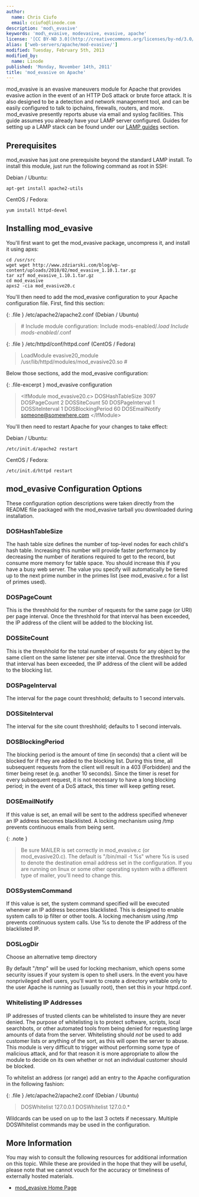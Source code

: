 ```yaml
---
author:
  name: Chris Ciufo
  email: cciufo@linode.com
description: 'mod\_evasive'
keywords: 'mod\_evasive, modevasive, evasive, apache'
license: '[CC BY-ND 3.0](http://creativecommons.org/licenses/by-nd/3.0/us/)'
alias: ['web-servers/apache/mod-evasive/']
modified: Tuesday, February 5th, 2013
modified_by:
  name: Linode
published: 'Monday, November 14th, 2011'
title: 'mod_evasive on Apache'
---
```


mod\_evasive is an evasive maneuvers module for Apache that provides evasive action in the event of an HTTP DoS attack or brute force attack. It is also designed to be a detection and network management tool, and can be easily configured to talk to ipchains, firewalls, routers, and more. mod\_evasive presently reports abuse via email and syslog facilities. This guide assumes you already have your LAMP server configured. Guides for setting up a LAMP stack can be found under our [LAMP guides](/docs/lamp-guides) section.

Prerequisites
-------------

mod\_evasive has just one prerequisite beyond the standard LAMP install. To install this module, just run the following command as root in SSH:

Debian / Ubuntu:

    apt-get install apache2-utils

CentOS / Fedora:

    yum install httpd-devel

Installing mod\_evasive
-----------------------

You'll first want to get the mod\_evasive package, uncompress it, and install it using apxs:

    cd /usr/src
    wget wget http://www.zdziarski.com/blog/wp-content/uploads/2010/02/mod_evasive_1.10.1.tar.gz
    tar xzf mod_evasive_1.10.1.tar.gz
    cd mod_evasive
    apxs2 -cia mod_evasive20.c

You'll then need to add the mod\_evasive configuration to your Apache configuration file. First, find this section:

{: .file }
/etc/apache2/apache2.conf (Debian / Ubuntu)

> \# Include module configuration: Include mods-enabled/*.load Include mods-enabled/*.conf

{: .file }
/etc/httpd/conf/httpd.conf (CentOS / Fedora)

> LoadModule evasive20\_module /usr/lib/httpd/modules/mod\_evasive20.so \#

Below those sections, add the mod\_evasive configuration:

{: .file-excerpt }
mod\_evasive configuration

> \<IfModule mod\_evasive20.c\> DOSHashTableSize 3097 DOSPageCount 2 DOSSiteCount 50 DOSPageInterval 1 DOSSiteInterval 1 DOSBlockingPeriod 60 DOSEmailNotify <someone@somewhere.com> \</IfModule\>

You'll then need to restart Apache for your changes to take effect:

Debian / Ubuntu:

    /etc/init.d/apache2 restart

CentOS / Fedora:

    /etc/init.d/httpd restart

mod\_evasive Configuration Options
----------------------------------

These configuration option descriptions were taken directly from the README file packaged with the mod\_evasive tarball you downloaded during installation.

### DOSHashTableSize

The hash table size defines the number of top-level nodes for each child's hash table. Increasing this number will provide faster performance by decreasing the number of iterations required to get to the record, but consume more memory for table space. You should increase this if you have a busy web server. The value you specify will automatically be tiered up to the next prime number in the primes list (see mod\_evasive.c for a list of primes used).

### DOSPageCount

This is the threshhold for the number of requests for the same page (or URI) per page interval. Once the threshhold for that interval has been exceeded, the IP address of the client will be added to the blocking list.

### DOSSiteCount

This is the threshhold for the total number of requests for any object by the same client on the same listener per site interval. Once the threshhold for that interval has been exceeded, the IP address of the client will be added to the blocking list.

### DOSPageInterval

The interval for the page count threshhold; defaults to 1 second intervals.

### DOSSiteInterval

The interval for the site count threshhold; defaults to 1 second intervals.

### DOSBlockingPeriod

The blocking period is the amount of time (in seconds) that a client will be blocked for if they are added to the blocking list. During this time, all subsequent requests from the client will result in a 403 (Forbidden) and the timer being reset (e.g. another 10 seconds). Since the timer is reset for every subsequent request, it is not necessary to have a long blocking period; in the event of a DoS attack, this timer will keep getting reset.

### DOSEmailNotify

If this value is set, an email will be sent to the address specified whenever an IP address becomes blacklisted. A locking mechanism using /tmp prevents continuous emails from being sent.

 {: .note }
>
> Be sure MAILER is set correctly in mod\_evasive.c (or mod\_evasive20.c). The default is "/bin/mail -t %s" where %s is used to denote the destination email address set in the configuration. If you are running on linux or some other operating system with a different type of mailer, you'll need to change this.

### DOSSystemCommand

If this value is set, the system command specified will be executed whenever an IP address becomes blacklisted. This is designed to enable system calls to ip filter or other tools. A locking mechanism using /tmp prevents continuous system calls. Use %s to denote the IP address of the blacklisted IP.

### DOSLogDir

Choose an alternative temp directory

By default "/tmp" will be used for locking mechanism, which opens some security issues if your system is open to shell users. In the event you have nonprivileged shell users, you'll want to create a directory writable only to the user Apache is running as (usually root), then set this in your httpd.conf.

### Whitelisting IP Addresses

IP addresses of trusted clients can be whitelisted to insure they are never denied. The purpose of whitelisting is to protect software, scripts, local searchbots, or other automated tools from being denied for requesting large amounts of data from the server. Whitelisting should *not* be used to add customer lists or anything of the sort, as this will open the server to abuse. This module is very difficult to trigger without performing some type of malicious attack, and for that reason it is more appropriate to allow the module to decide on its own whether or not an individual customer should be blocked.

To whitelist an address (or range) add an entry to the Apache configuration in the following fashion:

{: .file }
/etc/apache2/apache2.conf (Debian / Ubuntu)

> DOSWhitelist 127.0.0.1 DOSWhitelist 127.0.0.\*

Wildcards can be used on up to the last 3 octets if necessary. Multiple DOSWhitelist commands may be used in the configuration.

More Information
----------------

You may wish to consult the following resources for additional information on this topic. While these are provided in the hope that they will be useful, please note that we cannot vouch for the accuracy or timeliness of externally hosted materials.

- [mod\_evasive Home Page](http://www.zdziarski.com/blog/?page_id=442)



